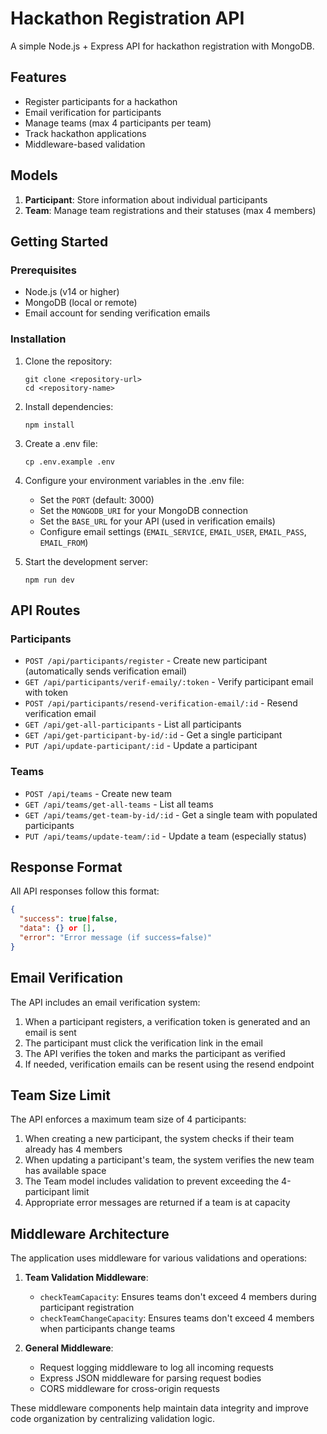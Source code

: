 # Hackathon Registration API

A simple Node.js + Express API for hackathon registration with MongoDB.

## Features

- Register participants for a hackathon
- Email verification for participants
- Manage teams (max 4 participants per team)
- Track hackathon applications
- Middleware-based validation

## Models

1. **Participant**: Store information about individual participants
2. **Team**: Manage team registrations and their statuses (max 4 members)

## Getting Started

### Prerequisites

- Node.js (v14 or higher)
- MongoDB (local or remote)
- Email account for sending verification emails

### Installation

1. Clone the repository:
   ```
   git clone <repository-url>
   cd <repository-name>
   ```

2. Install dependencies:
   ```
   npm install
   ```

3. Create a .env file:
   ```
   cp .env.example .env
   ```

4. Configure your environment variables in the .env file:
   - Set the `PORT` (default: 3000)
   - Set the `MONGODB_URI` for your MongoDB connection
   - Set the `BASE_URL` for your API (used in verification emails)
   - Configure email settings (`EMAIL_SERVICE`, `EMAIL_USER`, `EMAIL_PASS`, `EMAIL_FROM`)

5. Start the development server:
   ```
   npm run dev
   ```

## API Routes

### Participants

- `POST /api/participants/register` - Create new participant (automatically sends verification email)
- `GET /api/participants/verif-emaily/:token` - Verify participant email with token
- `POST /api/participants/resend-verification-email/:id` - Resend verification email
- `GET /api/get-all-participants` - List all participants
- `GET /api/get-participant-by-id/:id` - Get a single participant
- `PUT /api/update-participant/:id` - Update a participant

### Teams

- `POST /api/teams` - Create new team
- `GET /api/teams/get-all-teams` - List all teams
- `GET /api/teams/get-team-by-id/:id` - Get a single team with populated participants
- `PUT /api/teams/update-team/:id` - Update a team (especially status)

## Response Format

All API responses follow this format:
```json
{
  "success": true|false,
  "data": {} or [],
  "error": "Error message (if success=false)"
}
```

## Email Verification

The API includes an email verification system:

1. When a participant registers, a verification token is generated and an email is sent
2. The participant must click the verification link in the email
3. The API verifies the token and marks the participant as verified
4. If needed, verification emails can be resent using the resend endpoint 

## Team Size Limit

The API enforces a maximum team size of 4 participants:

1. When creating a new participant, the system checks if their team already has 4 members
2. When updating a participant's team, the system verifies the new team has available space
3. The Team model includes validation to prevent exceeding the 4-participant limit
4. Appropriate error messages are returned if a team is at capacity

## Middleware Architecture

The application uses middleware for various validations and operations:

1. **Team Validation Middleware**:
   - `checkTeamCapacity`: Ensures teams don't exceed 4 members during participant registration
   - `checkTeamChangeCapacity`: Ensures teams don't exceed 4 members when participants change teams

2. **General Middleware**:
   - Request logging middleware to log all incoming requests
   - Express JSON middleware for parsing request bodies
   - CORS middleware for cross-origin requests

These middleware components help maintain data integrity and improve code organization by centralizing validation logic. 
